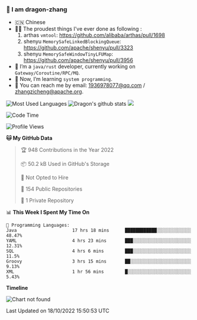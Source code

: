### 👋 I am dragon-zhang

- 🇨🇳 Chinese
- 👨‍💻 The proudest things I've ever done as following :
  1. arthas `vmtool`: https://github.com/alibaba/arthas/pull/1698
  2. shenyu `MemorySafeLinkedBlockingQueue`: https://github.com/apache/shenyu/pull/3323
  3. shenyu `MemorySafeWindowTinyLFUMap`: https://github.com/apache/shenyu/pull/3956
- 🔭 I’m a `java/rust` developer, currently working on `Gateway/Coroutine/RPC/MQ`.
- 🌱 Now, I’m learning `system programming`.
- 💬 You can reach me by email: 1936978077@qq.com / zhangzicheng@apache.org.

<img src="https://github-readme-stats.vercel.app/api/top-langs/?username=dragon-zhang&layout=compact&theme=onedark" alt="Most Used Languages"/>

<img src="https://github-readme-stats.vercel.app/api?username=dragon-zhang&show_icons=true&theme=onedark&count_private=true" alt="Dragon's github stats" />

<img src="https://github-profile-trophy.vercel.app/?username=dragon-zhang&column=4&theme=onedark&margin-w=15&margin-h=15">

<!--START_SECTION:waka-->
![Code Time](http://img.shields.io/badge/Code%20Time-560%20hrs%2012%20mins-blue)

![Profile Views](http://img.shields.io/badge/Profile%20Views-4-blue)

**🐱 My GitHub Data** 

> 🏆 948 Contributions in the Year 2022
 > 
> 📦 50.2 kB Used in GitHub's Storage 
 > 
> 🚫 Not Opted to Hire
 > 
> 📜 154 Public Repositories 
 > 
> 🔑 1 Private Repository 
 > 
📊 **This Week I Spent My Time On** 

```text
💬 Programming Languages: 
Java                     17 hrs 18 mins      ████████████░░░░░░░░░░░░░   48.47% 
YAML                     4 hrs 23 mins       ███░░░░░░░░░░░░░░░░░░░░░░   12.31% 
SQL                      4 hrs 6 mins        ███░░░░░░░░░░░░░░░░░░░░░░   11.5% 
Groovy                   3 hrs 15 mins       ██░░░░░░░░░░░░░░░░░░░░░░░   9.13% 
XML                      1 hr 56 mins        █░░░░░░░░░░░░░░░░░░░░░░░░   5.43%

```

**Timeline**

![Chart not found](https://raw.githubusercontent.com/dragon-zhang/dragon-zhang/master/charts/bar_graph.png) 


 Last Updated on 18/10/2022 15:50:53 UTC
<!--END_SECTION:waka-->
